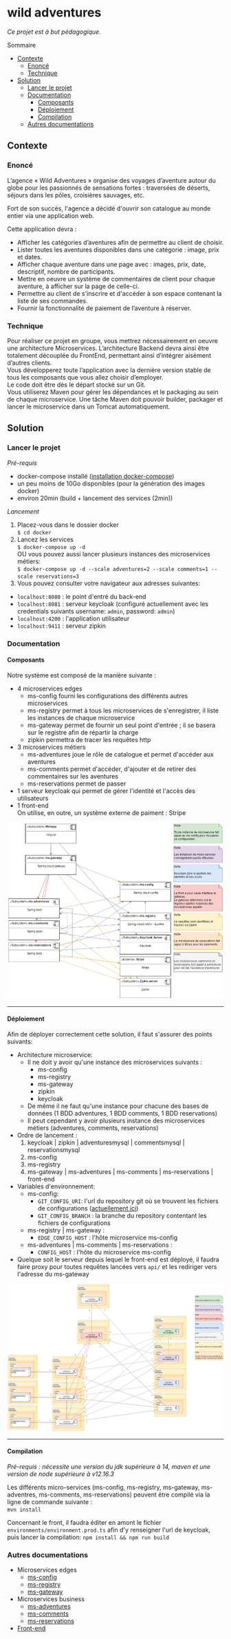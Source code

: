 # wild adventures
*Ce projet est à but pédagogique*.

Sommaire  
- [Contexte](#contexte)
  - [Enoncé](#enoncé)
  - [Technique](#technique)
- [Solution](#solution)
  - [Lancer le projet](#lancer-le-projet)
  - [Documentation](#documentation)
    - [Composants](#composants)
    - [Déploiement](#déploiement)
    - [Compilation](#compilation)
  - [Autres documentations](#autres-documentations)

## Contexte

### Enoncé
L’agence « Wild Adventures » organise des voyages d’aventure autour du globe pour les passionnés de sensations fortes : traversées de déserts, séjours dans les pôles, croisières sauvages, etc.

Fort de son succès, l'agence a décidé d'ouvrir son catalogue au monde entier via une application web.

Cette application devra :

- Afficher les catégories d’aventures afin de permettre au client de choisir.
- Lister toutes les aventures disponibles dans une catégorie : image, prix et dates.
- Afficher chaque aventure dans une page avec : images, prix, date, descriptif, nombre de participants.
- Mettre en oeuvre un système de commentaires de client pour chaque aventure, à afficher sur la page de celle-ci.
- Permettre au client de s'inscrire et d'accéder à son espace contenant la liste de ses commandes.
- Fournir la fonctionnalité de paiement de l’aventure à réserver.

### Technique
Pour réaliser ce projet en groupe, vous mettrez nécessairement en oeuvre une  architecture Microservices. L’architecture Backend devra ainsi être totalement découplée du FrontEnd, permettant ainsi d’intégrer aisément d’autres clients.  
Vous développerez toute l’application avec la dernière version stable de tous les composants que vous allez choisir d’employer.  
Le code doit être dès le départ stocké sur un Git.  
Vous utiliserez Maven pour gérer les dépendances et le packaging au sein de chaque microservice. Une tâche Maven doit pouvoir builder, packager et lancer le microservice dans un Tomcat automatiquement.

## Solution

### Lancer le projet
*Pré-requis*
- docker-compose installé ([installation docker-compose](https://docs.docker.com/compose/install/))
- un peu moins de 10Go disponibles (pour la génération des images docker)
- environ 20min (build + lancement des services (2min))

*Lancement*
1) Placez-vous dans le dossier docker  
`$ cd docker`
2) Lancez les services  
`$ docker-compose up -d`  
OU vous pouvez aussi lancer plusieurs instances des microservices métiers:  
`$ docker-compose up -d --scale adventures=2 --scale comments=1 --scale reservations=3`
3) Vous pouvez consulter votre navigateur aux adresses suivantes:
  - `localhost:8080` : le point d'entré du back-end
  - `localhost:8081` : serveur keycloak (configuré actuellement avec les credentials suivants username: `admin`, password: `admin`)
  - `localhost:4200` : l'application utilisateur
  - `localhost:9411` : serveur zipkin

### Documentation

#### Composants

Notre système est composé de la manière suivante :
- 4 microservices edges
  - ms-config fourni les configurations des différents autres microservices
  - ms-registry permet à tous les microservices de s'enregistrer, il liste les instances de chaque microservice
  - ms-gateway permet de fournir un seul point d'entrée ; il se basera sur le registre afin de répartir la charge
  - zipkin permettra de tracer les requêtes http
- 3 microservices métiers
  - ms-adventures joue le rôle de catalogue et permet d'accéder aux aventures
  - ms-comments permet d'accéder, d'ajouter et de retirer des commentaires sur les aventures
  - ms-reservations permet de passer 
- 1 serveur keycloak qui permet de gérer l'identité et l'accès des utilisateurs
- 1 front-end  
On utilise, en outre, un système externe de paiment : Stripe  

![Diagramme de composants](documentation/imgs/wild-adventures.component.png)

---

#### Déploiement

Afin de déployer correctement cette solution, il faut s'assurer des points suivants:
- Architecture microservice:
  - Il ne doit y avoir qu'une instance des microservices suivants :
    - ms-config
    - ms-registry
    - ms-gateway
    - zipkin
    - keycloak
  - De même il ne faut qu'une instance pour chacune des bases de données (1 BDD adventures, 1 BDD comments, 1 BDD reservations)
  - Il peut cependant y avoir plusieurs instance des microservices métiers (adventures, comments, reservations)
- Ordre de lancement :  
  1) keycloak | zipkin | adventuresmysql | commentsmysql | reservationsmysql
  2) ms-config
  3) ms-registry
  4) ms-gateway | ms-adventures | ms-comments | ms-reservations | front-end
- Variables d'environnement:
  - ms-config:
    - `GIT_CONFIG_URI`: l'url du repository git où se trouvent les fichiers de configurations ([actuellement ici](https://github.com/Khyonn/wild-adventures-configs))
    - `GIT_CONFIG_BRANCH` : la branche du repository contentant les fichiers de configurations
  - ms-registry | ms-gateway :
    - `EDGE_CONFIG_HOST` : l'hôte microservice ms-config
  - ms-adventures | ms-comments | ms-reservations :
    - `CONFIG_HOST` : l'hôte du microservice ms-config
- Quelque soit le serveur depuis lequel le front-end est déployé, il faudra faire proxy pour toutes requêtes lancées vers `api/` et les rediriger vers l'adresse du ms-gateway

![Diagramme de déploiement](documentation/imgs/wild-adventures.deployment.png)

---

#### Compilation

*Pré-requis : nécessite une version du jdk supérieure à 14, maven et une version de node supérieure à v12.16.3*

Les différents micro-services (ms-config, ms-registry, ms-gateway, ms-adventres, ms-comments, ms-reservations) peuvent être compilé via la ligne de commande suivante :  
`mvn install`

Concernant le front, il faudra éditer en amont le fichier `environments/environment.prod.ts` afin d'y renseigner l'url de keycloak, puis lancer la compilation:
`npm install && npm run build`

### Autres documentations
- Microservices edges
  - [ms-config](/application/ms-edge/ms-config/README.md)
  - [ms-registry](/application/ms-edge/ms-registry/README.md)
  - [ms-gateway](/application/ms-edge/ms-gateway/README.md)
- Microservices business
  - [ms-adventures](/application/ms-business/ms-adventures/README.md)
  - [ms-comments](/application/ms-business/ms-comments/README.md)
  - [ms-reservations](/application/ms-business/ms-reservations/README.md)
- [Front-end](/application/front-end/wild-adventures/README.md)

